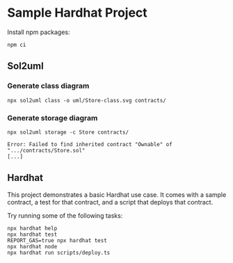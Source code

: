 # Sample Hardhat Project

Install npm packages:
```
npm ci
```

## Sol2uml

### Generate class diagram

```
npx sol2uml class -o uml/Store-class.svg contracts/
```

### Generate storage diagram

```
npx sol2uml storage -c Store contracts/

Error: Failed to find inherited contract "Ownable" of ".../contracts/Store.sol"
[...]
```

## Hardhat
This project demonstrates a basic Hardhat use case.
It comes with a sample contract, a test for that contract,
and a script that deploys that contract.

Try running some of the following tasks:

```shell
npx hardhat help
npx hardhat test
REPORT_GAS=true npx hardhat test
npx hardhat node
npx hardhat run scripts/deploy.ts
```
